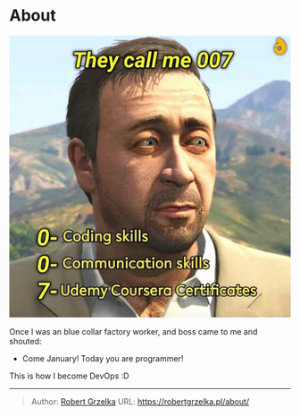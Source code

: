 # About


![](images/2023-10-03-08-17-21.png)


Once I was an blue collar factory worker, and boss came to me and shouted:
- Come January! Today you are programmer!

This is how I become DevOps :D


---

> Author: [Robert Grzelka](https://robertgrzelka.pl)
> URL: https://robertgrzelka.pl/about/

